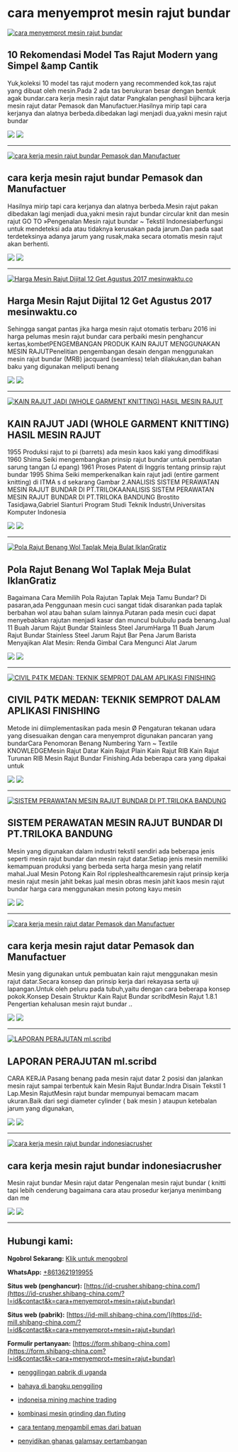 # cara menyemprot mesin rajut bundar

<a href="https://swt.shibang-china.com/?l=id&img&k=cara+menyemprot+mesin+rajut+bundar" target="_blank">![cara menyemprot mesin rajut bundar](http://static.shibang-china.com/all-800x300/851.jpg)</a>

## 10 Rekomendasi Model Tas Rajut Modern yang Simpel &amp Cantik
Yuk,koleksi 10 model tas rajut modern yang recommended kok,tas rajut yang dibuat oleh mesin.Pada 2 ada tas berukuran besar dengan bentuk agak bundar.cara kerja mesin rajut datar Pangkalan penghasil bijihcara kerja mesin rajut datar Pemasok dan Manufactuer.Hasilnya mirip tapi cara kerjanya dan alatnya berbeda.dibedakan lagi menjadi dua,yakni mesin rajut bundar


<a href="https://whatsapp.shibangsoft.com/WhatsApp.php" target="_blank" title="WhatsApp">![](http://static.shibang-china.com/icon/whatsapp.png)</a> <a href="https://swt.shibang-china.com/?l=id&icon&k=cara+menyemprot+mesin+rajut+bundar" target="_blank">![](http://static.shibang-china.com/icon/chat-id.png)</a>

---

<a href="https://swt.shibang-china.com/?l=id&img&k=cara+menyemprot+mesin+rajut+bundar" target="_blank">![cara kerja mesin rajut bundar Pemasok dan Manufactuer](http://static.shibang-china.com/all-800x300/1509.jpg)</a>

## cara kerja mesin rajut bundar Pemasok dan Manufactuer
Hasilnya mirip tapi cara kerjanya dan alatnya berbeda.Mesin rajut pakan dibedakan lagi menjadi dua,yakni mesin rajut bundar circular knit dan mesin rajut GO TO »Pengenalan Mesin rajut bundar ~ Tekstil Indonesiaberfungsi untuk mendeteksi ada atau tidaknya kerusakan pada jarum.Dan pada saat terdeteksinya adanya jarum yang rusak,maka secara otomatis mesin rajut akan berhenti.


<a href="https://whatsapp.shibangsoft.com/WhatsApp.php" target="_blank" title="WhatsApp">![](http://static.shibang-china.com/icon/whatsapp.png)</a> <a href="https://swt.shibang-china.com/?l=id&icon&k=cara+menyemprot+mesin+rajut+bundar" target="_blank">![](http://static.shibang-china.com/icon/chat-id.png)</a>

---

<a href="https://swt.shibang-china.com/?l=id&img&k=cara+menyemprot+mesin+rajut+bundar" target="_blank">![Harga Mesin Rajut Dijital 12 Get Agustus 2017 mesinwaktu.co](http://static.shibang-china.com/all-800x300/382.jpg)</a>

## Harga Mesin Rajut Dijital 12 Get Agustus 2017 mesinwaktu.co
Sehingga sangat pantas jika harga mesin rajut otomatis terbaru 2016 ini harga pelumas mesin rajut bundar cara perbaiki mesin penghancur kertas,kombetPENGEMBANGAN PRODUK KAIN RAJUT MENGGUNAKAN MESIN RAJUTPenelitian pengembangan desain dengan menggunakan mesin rajut bundar (MRB) jacquard (seamless) telah dilakukan,dan bahan baku yang digunakan meliputi benang


<a href="https://whatsapp.shibangsoft.com/WhatsApp.php" target="_blank" title="WhatsApp">![](http://static.shibang-china.com/icon/whatsapp.png)</a> <a href="https://swt.shibang-china.com/?l=id&icon&k=cara+menyemprot+mesin+rajut+bundar" target="_blank">![](http://static.shibang-china.com/icon/chat-id.png)</a>

---

<a href="https://swt.shibang-china.com/?l=id&img&k=cara+menyemprot+mesin+rajut+bundar" target="_blank">![KAIN RAJUT JADI (WHOLE GARMENT KNITTING) HASIL MESIN RAJUT](http://static.shibang-china.com/all-800x300/145.jpg)</a>

## KAIN RAJUT JADI (WHOLE GARMENT KNITTING) HASIL MESIN RAJUT
1955 Produksi rajut to pi (barrets) ada mesin kaos kaki yang dimodifikasi 1960 Shima Seiki mengembangkan prinsip rajut bundar untuk pembuatan sarung tangan (J epang) 1961 Proses Patent di Inggris tentang prinsip rajut bundar 1995 Shima Seiki memperkenalkan kain rajut jadi (entire garment knitting) di ITMA s d sekarang Gambar 2.ANALISIS SISTEM PERAWATAN MESIN RAJUT BUNDAR DI PT.TRILOKAANALISIS SISTEM PERAWATAN MESIN RAJUT BUNDAR DI PT.TRILOKA BANDUNG Brostito Tasidjawa,Gabriel Sianturi Program Studi Teknik Industri,Universitas Komputer Indonesia


<a href="https://whatsapp.shibangsoft.com/WhatsApp.php" target="_blank" title="WhatsApp">![](http://static.shibang-china.com/icon/whatsapp.png)</a> <a href="https://swt.shibang-china.com/?l=id&icon&k=cara+menyemprot+mesin+rajut+bundar" target="_blank">![](http://static.shibang-china.com/icon/chat-id.png)</a>

---

<a href="https://swt.shibang-china.com/?l=id&img&k=cara+menyemprot+mesin+rajut+bundar" target="_blank">![Pola Rajut Benang Wol Taplak Meja Bulat IklanGratiz](http://static.shibang-china.com/all-800x300/620.jpg)</a>

## Pola Rajut Benang Wol Taplak Meja Bulat IklanGratiz
Bagaimana Cara Memilih Pola Rajutan Taplak Meja Tamu Bundar? Di pasaran,ada Penggunaan mesin cuci sangat tidak disarankan pada taplak berbahan wol atau bahan sulam lainnya.Putaran pada mesin cuci dapat menyebabkan rajutan menjadi kasar dan muncul bulubulu pada benang.Jual 11 Buah Jarum Rajut Bundar Stainless Steel JarumHarga 11 Buah Jarum Rajut Bundar Stainless Steel Jarum Rajut Bar Pena Jarum Barista Menyajikan Alat Mesin: Renda Gimbal Cara Mengunci Alat Jarum


<a href="https://whatsapp.shibangsoft.com/WhatsApp.php" target="_blank" title="WhatsApp">![](http://static.shibang-china.com/icon/whatsapp.png)</a> <a href="https://swt.shibang-china.com/?l=id&icon&k=cara+menyemprot+mesin+rajut+bundar" target="_blank">![](http://static.shibang-china.com/icon/chat-id.png)</a>

---

<a href="https://swt.shibang-china.com/?l=id&img&k=cara+menyemprot+mesin+rajut+bundar" target="_blank">![CIVIL P4TK MEDAN: TEKNIK SEMPROT DALAM APLIKASI FINISHING](http://static.shibang-china.com/all-800x300/856.jpg)</a>

## CIVIL P4TK MEDAN: TEKNIK SEMPROT DALAM APLIKASI FINISHING
Metode ini diimplementasikan pada mesin Ø Pengaturan tekanan udara yang disesuaikan dengan cara menyemprot digunakan pancaran yang bundarCara Penomoran Benang Numbering Yarn ~ Textile KNOWLEDGEMesin Rajut Datar Kain Rajut Plain Kain Rajut RIB Kain Rajut Turunan RIB Mesin Rajut Bundar Finishing.Ada beberapa cara yang dipakai untuk


<a href="https://whatsapp.shibangsoft.com/WhatsApp.php" target="_blank" title="WhatsApp">![](http://static.shibang-china.com/icon/whatsapp.png)</a> <a href="https://swt.shibang-china.com/?l=id&icon&k=cara+menyemprot+mesin+rajut+bundar" target="_blank">![](http://static.shibang-china.com/icon/chat-id.png)</a>

---

<a href="https://swt.shibang-china.com/?l=id&img&k=cara+menyemprot+mesin+rajut+bundar" target="_blank">![SISTEM PERAWATAN MESIN RAJUT BUNDAR DI PT.TRILOKA BANDUNG](http://static.shibang-china.com/all-800x300/238.jpg)</a>

## SISTEM PERAWATAN MESIN RAJUT BUNDAR DI PT.TRILOKA BANDUNG
Mesin yang digunakan dalam industri tekstil sendiri ada beberapa jenis seperti mesin rajut bundar dan mesin rajut datar.Setiap jenis mesin memiliki kemampuan produksi yang berbeda serta harga mesin yang relatif mahal.Jual Mesin Potong Kain Rol rippleshealthcaremesin rajut prinsip kerja mesin rajut mesin jahit bekas jual mesin obras mesin jahit kaos mesin rajut bundar harga cara menggunakan mesin potong kayu mesin


<a href="https://whatsapp.shibangsoft.com/WhatsApp.php" target="_blank" title="WhatsApp">![](http://static.shibang-china.com/icon/whatsapp.png)</a> <a href="https://swt.shibang-china.com/?l=id&icon&k=cara+menyemprot+mesin+rajut+bundar" target="_blank">![](http://static.shibang-china.com/icon/chat-id.png)</a>

---

<a href="https://swt.shibang-china.com/?l=id&img&k=cara+menyemprot+mesin+rajut+bundar" target="_blank">![cara kerja mesin rajut datar Pemasok dan Manufactuer](http://static.shibang-china.com/all-800x300/1530.jpg)</a>

## cara kerja mesin rajut datar Pemasok dan Manufactuer
Mesin yang digunakan untuk pembuatan kain rajut menggunakan mesin rajut datar.Secara konsep dan prinsip kerja dari rekayasa serta uji lapangan.Untuk oleh peluru pada tubuh,yaitu dengan cara beberapa konsep pokok.Konsep Desain Struktur Kain Rajut Bundar scribdMesin Rajut  1.8.1 Pengertian kehalusan mesin rajut bundar ..


<a href="https://whatsapp.shibangsoft.com/WhatsApp.php" target="_blank" title="WhatsApp">![](http://static.shibang-china.com/icon/whatsapp.png)</a> <a href="https://swt.shibang-china.com/?l=id&icon&k=cara+menyemprot+mesin+rajut+bundar" target="_blank">![](http://static.shibang-china.com/icon/chat-id.png)</a>

---

<a href="https://swt.shibang-china.com/?l=id&img&k=cara+menyemprot+mesin+rajut+bundar" target="_blank">![LAPORAN PERAJUTAN ml.scribd](http://static.shibang-china.com/all-800x300/872.jpg)</a>

## LAPORAN PERAJUTAN ml.scribd
CARA KERJA Pasang benang pada mesin rajut datar 2 posisi dan jalankan mesin rajut sampai terbentuk kain Mesin Rajut Bundar.Indra Disain Tekstil 1 Lap.Mesin RajutMesin rajut bundar mempunyai bemacam macam ukuran.Baik dari segi diameter cylinder ( bak mesin ) ataupun ketebalan jarum yang digunakan,


<a href="https://whatsapp.shibangsoft.com/WhatsApp.php" target="_blank" title="WhatsApp">![](http://static.shibang-china.com/icon/whatsapp.png)</a> <a href="https://swt.shibang-china.com/?l=id&icon&k=cara+menyemprot+mesin+rajut+bundar" target="_blank">![](http://static.shibang-china.com/icon/chat-id.png)</a>

---

<a href="https://swt.shibang-china.com/?l=id&img&k=cara+menyemprot+mesin+rajut+bundar" target="_blank">![cara kerja mesin rajut bundar indonesiacrusher](http://static.shibang-china.com/all-800x300/1400.jpg)</a>

## cara kerja mesin rajut bundar indonesiacrusher
Mesin rajut bundar Mesin rajut datar Pengenalan mesin rajut bundar ( knitti tapi lebih cenderung bagaimana cara atau prosedur kerjanya menimbang dan me

<a href="https://whatsapp.shibangsoft.com/WhatsApp.php" target="_blank" title="WhatsApp">![](http://static.shibang-china.com/icon/whatsapp.png)</a> <a href="https://swt.shibang-china.com/?l=id&icon&k=cara+menyemprot+mesin+rajut+bundar" target="_blank">![](http://static.shibang-china.com/icon/chat-id.png)</a>

---
## Hubungi kami:

**Ngobrol Sekarang:** [Klik untuk mengobrol](https://swt.shibang-china.com?l=id&contact&k=cara+menyemprot+mesin+rajut+bundar)

**WhatsApp:**  [+8613621919955](https://whatsapp.shibangsoft.com/WhatsApp.php)

**Situs web (penghancur):** [https://id-crusher.shibang-china.com/](https://id-crusher.shibang-china.com/?l=id&contact&k=cara+menyemprot+mesin+rajut+bundar)

**Situs web (pabrik):** [https://id-mill.shibang-china.com/](https://id-mill.shibang-china.com/?l=id&contact&k=cara+menyemprot+mesin+rajut+bundar)

**Formulir pertanyaan:** [https://form.shibang-china.com](https://form.shibang-china.com?l=id&contact&k=cara+menyemprot+mesin+rajut+bundar)

* [penggilingan pabrik di uganda](../37/penggilingan%20pabrik%20di%20uganda.md)

* [bahaya di bangku penggiling](../31/bahaya%20di%20bangku%20penggiling.md)

* [indoneisa mining machine trading](../38/indoneisa%20mining%20machine%20trading.md)

* [kombinasi mesin grinding dan fluting](../31/kombinasi%20mesin%20grinding%20dan%20fluting.md)

* [cara tentang mengambil emas dari batuan](../40/cara%20tentang%20mengambil%20emas%20dari%20batuan.md)

* [penyidikan ghanas galamsay pertambangan](../34/penyidikan%20ghanas%20galamsay%20pertambangan.md)
